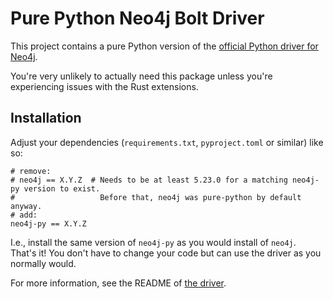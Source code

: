 # Pure Python Neo4j Bolt Driver
This project contains a pure Python version of the [official Python driver for Neo4j](https://github.com/neo4j/neo4j-python-driver).

You're very unlikely to actually need this package unless you're experiencing issues with the Rust extensions.


## Installation
Adjust your dependencies (`requirements.txt`, `pyproject.toml` or similar) like so:
```
# remove:
# neo4j == X.Y.Z  # Needs to be at least 5.23.0 for a matching neo4j-py version to exist.
#                   Before that, neo4j was pure-python by default anyway.
# add:
neo4j-py == X.Y.Z
```

I.e., install the same version of `neo4j-py` as you would install of `neo4j`.  
That's it!
You don't have to change your code but can use the driver as you normally would.

For more information, see the README of [the driver](https://github.com/neo4j/neo4j-python-driver).
